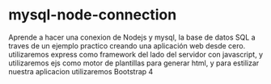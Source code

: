 # mysql-node-connection
Aprende a hacer una conexion de Nodejs y mysql, la base de datos SQL a traves de un ejemplo practico creando una aplicación web desde cero. utilizaremos express como framework del lado del servidor con javascript, y utilizaremos ejs como motor de plantillas para generar html, y para estilizar nuestra aplicacion utilizaremos Bootstrap 4
